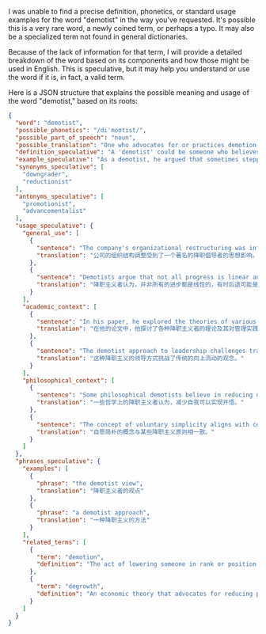 I was unable to find a precise definition, phonetics, or standard usage examples for the word "demotist" in the way you've requested. It's possible this is a very rare word, a newly coined term, or perhaps a typo. It may also be a specialized term not found in general dictionaries.

Because of the lack of information for that term, I will provide a detailed breakdown of the word based on its components and how those might be used in English. This is speculative, but it may help you understand or use the word if it is, in fact, a valid term.

Here is a JSON structure that explains the possible meaning and usage of the word "demotist," based on its roots:

```json
{
  "word": "demotist",
  "possible_phonetics": "/diˈmoʊtɪst/",
  "possible_part_of_speech": "noun",
  "possible_translation": "One who advocates for or practices demotion, or one who studies demotion.",
  "definition_speculative": "A 'demotist' could be someone who believes in the value or necessity of demotion in certain contexts, or someone who studies the effects and implications of demotion in social or organizational structures. The term combines 'demo-' (possibly related to 'demotion') and '-ist' (a suffix indicating a believer or practitioner of something).",
  "example_speculative": "As a demotist, he argued that sometimes stepping down is the best way to allow new leadership to emerge. / The demotist's research focused on the psychological effects of job demotion on employee morale.",
  "synonyms_speculative": [
    "downgrader",
    "reductionist"
  ],
  "antonyms_speculative": [
    "promotionist",
    "advancementalist"
  ],
  "usage_speculative": {
    "general_use": [
      {
        "sentence": "The company's organizational restructuring was influenced by the ideas of a prominent demotist.",
        "translation": "公司的组织结构调整受到了一个著名的降职倡导者的思想影响。"
      },
      {
        "sentence": "Demotists argue that not all progress is linear and sometimes moving backward can be beneficial.",
        "translation": "降职主义者认为，并非所有的进步都是线性的，有时后退可能是有益的。"
      }
    ],
    "academic_context": [
      {
        "sentence": "In his paper, he explored the theories of various demotists and their impact on management practices.",
        "translation": "在他的论文中，他探讨了各种降职主义者的理论及其对管理实践的影响。"
      },
      {
        "sentence": "The demotist approach to leadership challenges traditional notions of upward mobility.",
        "translation": "这种降职主义的领导方式挑战了传统的向上流动的观念。"
      }
    ],
    "philosophical_context": [
      {
        "sentence": "Some philosophical demotists believe in reducing one's ego to achieve enlightenment.",
        "translation": "一些哲学上的降职主义者认为，减少自我可以实现开悟。"
      },
      {
        "sentence": "The concept of voluntary simplicity aligns with certain demotist principles.",
        "translation": "自愿简朴的概念与某些降职主义原则相一致。"
      }
    ]
  },
  "phrases_speculative": {
    "examples": [
      {
        "phrase": "the demotist view",
        "translation": "降职主义者的观点"
      },
      {
        "phrase": "a demotist approach",
        "translation": "一种降职主义的方法"
      }
    ],
    "related_terms": [
      {
        "term": "demotion",
        "definition": "The act of lowering someone in rank or position."
      },
      {
        "term": "degrowth",
        "definition": "An economic theory that advocates for reducing production and consumption."
      }
    ]
  }
}
``` 
